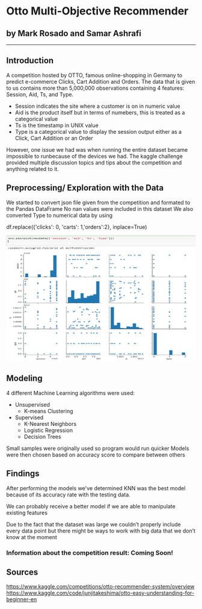 # Otto Multi-Objective Recommender
## by Mark Rosado and Samar Ashrafi
-------------------------------------------------
## Introduction
A competition hosted by OTTO, famous online-shopping in Germany to predict e-commerce Clicks, Cart Addition and Orders. The data that is given to us contains more than 5,000,000 observations containing 4 features: Session, Aid, Ts, and Type.
- Session indicates the site where a customer is on in numeric value
- Aid is the product itself but in terms of numebers, this is treated as a categorical value
- Ts is the timestamp in UNIX value 
- Type is a categorical value to display the session output either as a Click, Cart Addition or an Order   

However, one issue we had was when running the entire dataset became impossible to runbecause of the devices we had. 
The kaggle challenge provided multiple discussion topics and tips about the competition and anything related to it. 

## Preprocessing/ Exploration with the Data
We started to convert json file given from the competition and formated to the Pandas DataFrame
No nan values were included in this dataset
We also converted Type to numerical data by using 

df.replace({'clicks': 0, 'carts': 1,'orders':2}, inplace=True)

<img src="sns_pairplot.jpg" alt="Alt text" title="Pair Plots of all Features">

## Modeling
4  different Machine Learning algorithms were used:
- Unsupervised
  - K-means Clustering
- Supervised
  - K-Nearest Neighbors
  - Logistic Regression
  - Decision Trees
 
Small samples were originally used so program would run quicker 
Models were then chosen based on accuracy score to compare between others

## Findings
After performing the models we've determined KNN was the best model because of its accuracy rate with the testing data.

We can probably receive a better model if we are able to manipulate existing features 

Due to the fact that the dataset was large we couldn’t properly include every data point but there might be ways to work with big data that we don’t know at the moment

### Information about the competition result: Coming Soon!

## Sources 
https://www.kaggle.com/competitions/otto-recommender-system/overview
https://www.kaggle.com/code/junjitakeshima/otto-easy-understanding-for-beginner-en
